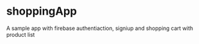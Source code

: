 # shoppingApp
A sample app with firebase authentiaction, signiup and shopping cart with product list
